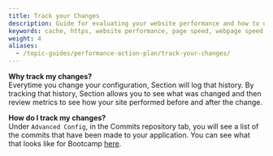 ```yaml
---
title: Track your Changes
description: Guide for evaluating your website performance and how to use Section to make improvements.
keywords: cache, https, website performance, page speed, webpage speed, website security, content delivery network, CDN
weight: 4
aliases:
  - /topic-guides/performance-action-plan/track-your-changes/
---
```


**Why track my changes?** <br/> 
Everytime you change your configuration, Section will log that history. By tracking that history, Section allows you to see what was changed and then review metrics to see how your site performed before and after the change.

**How do I track my changes?** <br/>
Under `Advanced Config`, in the Commits repository tab, you will see a list of the commits that have been made to your application. You can see what that looks like for Bootcamp [here](https://aperture.section.io/account/1/application/1/repository##repo%2Fcommits%2FProduction).